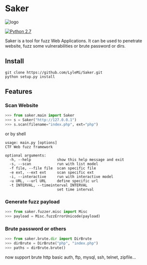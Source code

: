 # Saker

![logo](./webui/static/images/logo.jpg)

[![Python 2.7](https://img.shields.io/badge/Python-2.7-blue.svg)](http://www.python.org/download/)

Saker is a tool for fuzz Web Applications. It can be used to penetrate website, fuzz some vulnerabilities or brute password or dirs.

## Install

```
git clone https://github.com/LyleMi/Saker.git
python setup.py install
```

## Features

### Scan Website

```python
>>> from saker.main import Saker
>>> s = Saker("http://127.0.0.1")
>>> s.scan(filename="index.php", ext="php")
```

or by shell

```
usage: main.py [options]
CTF Web fuzz framework

optional arguments:
  -h, --help            show this help message and exit
  -s, --scan            run with list model
  -f file, --file file  scan specific file
  -e ext, --ext ext     scan specific ext
  -i, --interactive     run with interactive model
  -u URL, --url URL     define specific url
  -t INTERVAL, --timeinterval INTERVAL
                        set time interval
```

### Generate fuzz payload

```python
>>> from saker.fuzzer.misc import Misc
>>> payload = Misc.fuzzErrorUnicode(payload)
```

### Brute password or others


```python
>>> from saker.brute.dir import DirBrute
>>> dirBrute = DirBrute("php", "index.php")
>>> paths = dirBrute.brute()
```

now support brute http basic auth, ftp, mysql, ssh, telnet, zipfile...